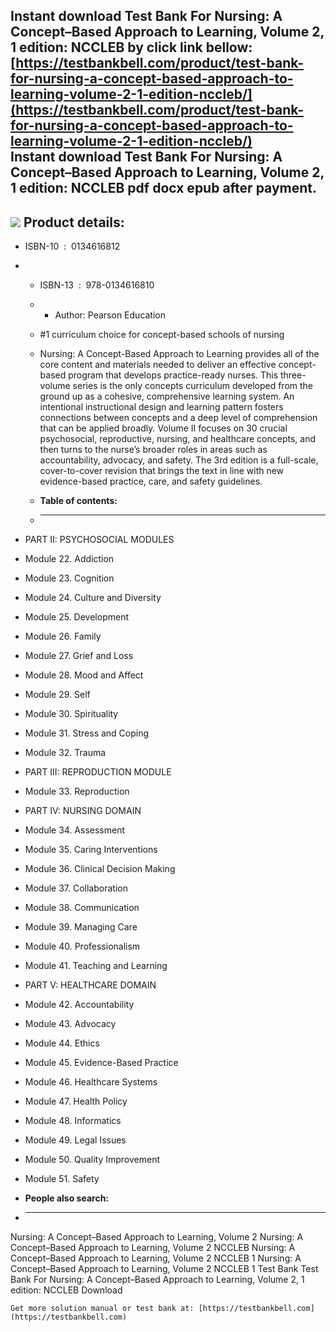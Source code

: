 Instant download **Test Bank For Nursing: A Concept–Based Approach to Learning, Volume 2, 1 edition: NCCLEB** by click link bellow:  
[https://testbankbell.com/product/test-bank-for-nursing-a-concept-based-approach-to-learning-volume-2-1-edition-nccleb/](https://testbankbell.com/product/test-bank-for-nursing-a-concept-based-approach-to-learning-volume-2-1-edition-nccleb/)  
**Instant download Test Bank For Nursing: A Concept–Based Approach to Learning, Volume 2, 1 edition: NCCLEB pdf docx epub after payment.**
------------------------------------------------------------------------------------------------------------------------------------------


![](https://testbankbell.com/wp-content/uploads/2023/05/nursing-a-conceptbased-approach-to-learning-volume-2-nccleb-1-tb.jpg)
**Product details:**
--------------------


* ISBN-10 ‏ : ‎ 0134616812
* * ISBN-13 ‏ : ‎ 978-0134616810
  * * Author: Pearson Education
   
  * #1 curriculum choice for concept-based schools of nursing
  * Nursing: A Concept-Based Approach to Learning provides all of the core content and materials needed to deliver an effective concept-based program that develops practice-ready nurses. This three-volume series is the only concepts curriculum developed from the ground up as a cohesive, comprehensive learning system. An intentional instructional design and learning pattern fosters connections between concepts and a deep level of comprehension that can be applied broadly. Volume II focuses on 30 crucial psychosocial, reproductive, nursing, and healthcare concepts, and then turns to the nurse’s broader roles in areas such as accountability, advocacy, and safety. The 3rd edition is a full-scale, cover-to-cover revision that brings the text in line with new evidence-based practice, care, and safety guidelines.
  * **Table of contents:**
  * ----------------------
 
* PART II: PSYCHOSOCIAL MODULES

* Module 22. Addiction

* Module 23. Cognition

* Module 24. Culture and Diversity

* Module 25. Development

* Module 26. Family

* Module 27. Grief and Loss

* Module 28. Mood and Affect

* Module 29. Self

* Module 30. Spirituality

* Module 31. Stress and Coping

* Module 32. Trauma

* PART III: REPRODUCTION MODULE

* Module 33. Reproduction

* PART IV: NURSING DOMAIN

* Module 34. Assessment

* Module 35. Caring Interventions

* Module 36. Clinical Decision Making

* Module 37. Collaboration

* Module 38. Communication

* Module 39. Managing Care

* Module 40. Professionalism

* Module 41. Teaching and Learning

* PART V: HEALTHCARE DOMAIN

* Module 42. Accountability

* Module 43. Advocacy

* Module 44. Ethics

* Module 45. Evidence-Based Practice

* Module 46. Healthcare Systems

* Module 47. Health Policy

* Module 48. Informatics

* Module 49. Legal Issues

* Module 50. Quality Improvement

* Module 51. Safety
* **People also search:**
* -----------------------

Nursing: A Concept–Based Approach to Learning, Volume 2
Nursing: A Concept–Based Approach to Learning, Volume 2 NCCLEB
Nursing: A Concept–Based Approach to Learning, Volume 2 NCCLEB 1
Nursing: A Concept–Based Approach to Learning, Volume 2 NCCLEB 1 Test Bank
Test Bank For Nursing: A Concept–Based Approach to Learning, Volume 2, 1 edition: NCCLEB Download


    Get more solution manual or test bank at: [https://testbankbell.com](https://testbankbell.com)
